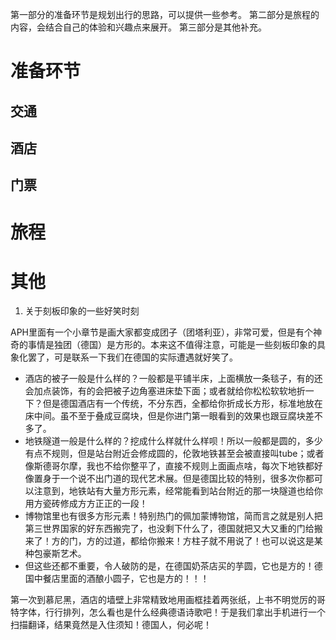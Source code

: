 
第一部分的准备环节是规划出行的思路，可以提供一些参考。
第二部分是旅程的内容，会结合自己的体验和兴趣点来展开。
第三部分是其他补充。

# 准备环节
## 交通
## 酒店
## 门票

# 旅程


# 其他

1. 关于刻板印象的一些好笑时刻

APH里面有一个小章节是画大家都变成团子（团塔利亚），非常可爱，但是有个神奇的事情是独团（德国）是方形的。本来这不值得注意，可能是一些刻板印象的具象化罢了，可是联系一下我们在德国的实际遭遇就好笑了。

- 酒店的被子一般是什么样的？一般都是平铺半床，上面横放一条毯子，有的还会加点装饰，有的会把被子边角塞进床垫下面；或者就给你松松软软地折一下？但是德国酒店有一个传统，不分东西，全都给你折成长方形，标准地放在床中间。虽不至于叠成豆腐块，但是你进门第一眼看到的效果也跟豆腐块差不多了。
- 地铁隧道一般是什么样的？挖成什么样就什么样呗！所以一般都是圆的，多少有点不规则，但是站台附近会修成圆的，伦敦地铁甚至会被直接叫tube；或者像斯德哥尔摩，我也不给你整平了，直接不规则上面画点啥，每次下地铁都好像置身于一个说不出门道的现代艺术展。但是德国比较的特别，很多次你都可以注意到，地铁站有大量方形元素，经常能看到站台附近的那一块隧道也给你用方瓷砖修成方方正正的一段！
- 博物馆里也有很多方形元素！特别热门的佩加蒙博物馆，简而言之就是别人把第三世界国家的好东西搬完了，也没剩下什么了，德国就把又大又重的门给搬来了！方的门，方的过道，都给你搬来！方柱子就不用说了！也可以说这是某种包豪斯艺术。
- 但这些还都不重要，令人破防的是，在德国奶茶店买的芋圆，它也是方的！德国中餐店里面的酒酿小圆子，它也是方的！！！

第一次到慕尼黑，酒店的墙壁上非常精致地用画框挂着两张纸，上书不明觉厉的哥特字体，行行排列，怎么看也是什么经典德语诗歌吧！于是我们拿出手机进行一个扫描翻译，结果竟然是入住须知！德国人，何必呢！



